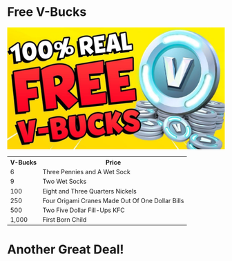 <h1> Free V-Bucks  </h1>
<img src="https://github.com/Linson132/Computadora/blob/master/af5ec12b1a96848d9e99487e1c18ad9e.jpg" alt="">
<table style="width:100%">
  <tr>
    <th>V-Bucks</th>
    <th>Price</th>
  
  </tr>
  <tr>
    <td>6</td>
    <td>Three Pennies and A Wet Sock</td>
  
   
  </tr>
  <tr>
    <td>9</td>
    <td>Two Wet Socks</td>
    
  </tr>
  <tr>
  <td>100</td>
  <td>Eight and Three Quarters Nickels</td>
  </tr>
  <tr>
  <td>250</td>
  <td>Four Origami Cranes Made Out Of One Dollar Bills</td>
  <tr>
    <td>500</td>
    <td>Two Five Dollar Fill-Ups KFC</td>
    </tr>
    <tr>
  <td>1,000</td>
  <td>First Born Child</td>
  </tr>
</table>
<h1>Another Great Deal!</h1>
